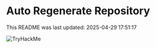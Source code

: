 # Auto Regenerate Repository

This README was last updated: 2025-04-29 17:51:17

 ![TryHackMe](https://tryhackme.com/badge/533634)